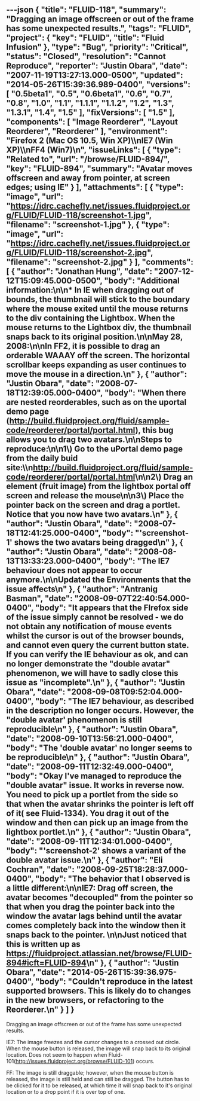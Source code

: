 ---json
{
  "title": "FLUID-118",
  "summary": "Dragging an image offscreen or out of the frame has some unexpected results.",
  "tags": "FLUID",
  "project": {
    "key": "FLUID",
    "title": "Fluid Infusion"
  },
  "type": "Bug",
  "priority": "Critical",
  "status": "Closed",
  "resolution": "Cannot Reproduce",
  "reporter": "Justin Obara",
  "date": "2007-11-19T13:27:13.000-0500",
  "updated": "2014-05-26T15:39:36.989-0400",
  "versions": [
    "0.5beta1",
    "0.5",
    "0.6beta1",
    "0.6",
    "0.7",
    "0.8",
    "1.0",
    "1.1",
    "1.1.1",
    "1.1.2",
    "1.2",
    "1.3",
    "1.3.1",
    "1.4",
    "1.5"
  ],
  "fixVersions": [
    "1.5"
  ],
  "components": [
    "Image Reorderer",
    "Layout Reorderer",
    "Reorderer"
  ],
  "environment": "Firefox 2 (Mac OS 10.5, Win XP)\\\nIE7 (Win XP)\\\nFF4 (Win7)\n",
  "issueLinks": [
    {
      "type": "Related to",
      "url": "/browse/FLUID-894/",
      "key": "FLUID-894",
      "summary": "Avatar moves offscreen and away from pointer, at screen edges; using IE"
    }
  ],
  "attachments": [
    {
      "type": "image",
      "url": "https://idrc.cachefly.net/issues.fluidproject.org/FLUID/FLUID-118/screenshot-1.jpg",
      "filename": "screenshot-1.jpg"
    },
    {
      "type": "image",
      "url": "https://idrc.cachefly.net/issues.fluidproject.org/FLUID/FLUID-118/screenshot-2.jpg",
      "filename": "screenshot-2.jpg"
    }
  ],
  "comments": [
    {
      "author": "Jonathan Hung",
      "date": "2007-12-12T15:09:45.000-0500",
      "body": "Additional information:\n\n* In IE when dragging out of bounds, the thumbnail will stick to the boundary where the mouse exited until the mouse returns to the div containing the Lightbox. When the mouse returns to the Lightbox div, the thumbnail snaps back to its original position.\n\nMay 28, 2008:\n\nIn FF2, it is possible to drag an orderable WAAAY off the screen. The horizontal scrollbar keeps expanding as user continues to move the mouse in a direction.\n"
    },
    {
      "author": "Justin Obara",
      "date": "2008-07-18T12:39:05.000-0400",
      "body": "When there are nested reorderables, such as on the uportal demo page (<http://build.fluidproject.org/fluid/sample-code/reorderer/portal/portal.html>), this bug allows you to drag two avatars.\n\nSteps to reproduce:\n\n1\\) Go to the uPortal demo page from the daily buid site:\\\n<http://build.fluidproject.org/fluid/sample-code/reorderer/portal/portal.html>\n\n2\\) Drag an element (fruit image) from the lightbox portal off screen and release the mouse\n\n3\\) Place the pointer back on the screen and drag a portlet. Notice that you now have two avatars.\n"
    },
    {
      "author": "Justin Obara",
      "date": "2008-07-18T12:41:25.000-0400",
      "body": "'screenshot-1' shows the two avatars being dragged\n"
    },
    {
      "author": "Justin Obara",
      "date": "2008-08-13T13:33:23.000-0400",
      "body": "The IE7 behaviour does not appear to occur anymore.\n\nUpdated the Environments that the issue affects\n"
    },
    {
      "author": "Antranig Basman",
      "date": "2008-09-07T22:40:54.000-0400",
      "body": "It appears that the FIrefox side of the issue simply cannot be resolved - we do not obtain any notification of mouse events whilst the cursor is out of the browser bounds, and cannot even query the current button state. If you can verify the IE behaviour as ok, and can no longer demonstrate the \"double avatar\" phenomenon, we will have to sadly close this issue as \"incomplete\".\n"
    },
    {
      "author": "Justin Obara",
      "date": "2008-09-08T09:52:04.000-0400",
      "body": "The IE7 behaviour, as described in the description no longer occurs. However, the \"double avatar' phenomenon is still reproducible\n"
    },
    {
      "author": "Justin Obara",
      "date": "2008-09-10T13:56:21.000-0400",
      "body": "The 'double avatar' no longer seems to be reproducible\n"
    },
    {
      "author": "Justin Obara",
      "date": "2008-09-11T12:32:49.000-0400",
      "body": "Okay I've managed to reproduce the \"double avatar\" issue. It works in reverse now. You need to pick up a portlet from the side so that when the avatar shrinks the pointer is left off of it( see Fluid-1334). You drag it out of the window and then can pick up an image from the lightbox portlet.\n"
    },
    {
      "author": "Justin Obara",
      "date": "2008-09-11T12:34:01.000-0400",
      "body": "'screenshot-2' shows a variant of the double avatar issue.\n"
    },
    {
      "author": "Eli Cochran",
      "date": "2008-09-25T18:28:37.000-0400",
      "body": "The behavior that I observed is a little different:\n\nIE7: Drag off screen, the avatar becomes \"decoupled\" from the pointer so that when you drag the pointer back into the window the avatar lags behind until the avatar comes completely back into the window then it snaps back to the pointer.&#x20;\n\nJust noticed that this is written up as <https://fluidproject.atlassian.net/browse/FLUID-894#icft=FLUID-894>\n"
    },
    {
      "author": "Justin Obara",
      "date": "2014-05-26T15:39:36.975-0400",
      "body": "Couldn't reproduce in the latest supported browsers. This is likely do to changes in the new browsers, or refactoring to the Reorderer.\n"
    }
  ]
}
---
Dragging an image offscreen or out of the frame has some unexpected results.

IE7: The image freezes and the cursor changes to a crossed out circle. When the mouse button is released, the image will snap back to its original location. Does not seem to happen when Fluid-101(<http://issues.fluidproject.org/browse/FLUID-101>) occurs.

FF: The image is still draggable; however, when the mouse button is released, the image is still held and can still be dragged. The button has to be clicked for it to be released, at which time it will snap back to it's original location or to a drop point if it is over top of one.

        